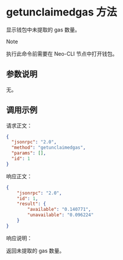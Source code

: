 # getunclaimedgas 方法

显示钱包中未提取的 gas 数量。

> [!Note]
> 执行此命令前需要在 Neo-CLI 节点中打开钱包。

## 参数说明

无。

## 调用示例

请求正文：

```json
{
  "jsonrpc": "2.0",
  "method": "getunclaimedgas",
  "params": [],
  "id": 1
}
```

响应正文：

```json
{
    "jsonrpc": "2.0",
    "id": 1,
    "result": {
        "available": "0.140771",
        "unavailable": "0.096224"
    }
}

```

响应说明：

返回未提取的 gas 数量。
